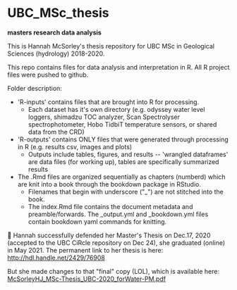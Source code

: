 # UBC_MSc_thesis
__masters research data analysis__

This is Hannah McSorley's thesis repository for UBC MSc in Geological Sciences (hydrology) 2018-2020.

This repo contains files for data analysis and interpretation in R.
All R project files were pushed to github. 

Folder description:

- 'R-inputs' contains files that are brought into R for processing. 
  - Each dataset has it's own directory (e.g. odyssey water level loggers, shimadzu TOC analyzer, Scan Spectrolyser spectrophotometer, Hobo TidbiT temperature sensors, or shared data from the CRD)
- 'R-outputs' contains ONLY files that were generated through processing in R (e.g. results csv, images and plots)
  - Outputs include tables, figures, and results -- 'wrangled dataframes' are data files (for working up), tables are specifically summarized results
- The .Rmd files are organized sequentially as chapters (numberd) which are knit into a book through the bookdown package in RStudio. 
  - Filenames that begin with underscore ("_") are not stitched into the book. 
  - The index.Rmd file contains the document metadata and preamble/forwards. The _output.yml and _bookdown.yml files contain bookdown yaml commands for knitting. 


🥳 Hannah successfully defended her Master's Thesis on Dec.17, 2020 (accepted to the UBC CiRcle repository on Dec 24), she graduated (online) in May 2021. The permanent link to her thesis is here: http://hdl.handle.net/2429/76908 

But she made changes to that "final" copy (LOL), which is available here: [McSorleyHJ_MSc-Thesis_UBC-2020_forWater-PM.pdf](https://github.com/HJMcSorley/UBC_MSc_thesis/files/6827773/McSorleyHJ_MSc-Thesis_UBC-2020_forWater-PM.pdf)

